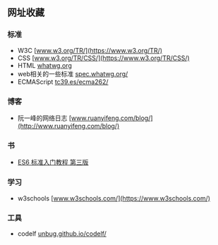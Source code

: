 ## 网址收藏
### 标准
* W3C [www.w3.org/TR/](https://www.w3.org/TR/)
* CSS [www.w3.org/TR/CSS/](https://www.w3.org/TR/CSS/)
* HTML [whatwg.org](https://whatwg.org)
* web相关的一些标准 [spec.whatwg.org/](https://spec.whatwg.org/)
* ECMAScript [tc39.es/ecma262/](https://tc39.es/ecma262/)

### 博客
* 阮一峰的网络日志 [www.ruanyifeng.com/blog/](http://www.ruanyifeng.com/blog/)

### 书
* [ES6 标准入门教程 第三版](https://www.bookstack.cn/read/es6-3rd/sidebar.md)

### 学习
* w3schools [www.w3schools.com/](https://www.w3schools.com/)

### 工具
* codelf [unbug.github.io/codelf/](https://unbug.github.io/codelf/)
